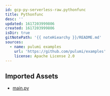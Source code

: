 ```yaml
---
id: gcp-py-serverless-raw.pythonfunc
title: Pythonfunc
desc: ''
updated: 1617203999806
created: 1617203999806
isDir: true
gitNotePath: '{{ noteHiearchy }}/README.md'
sources:
  - name: pulumi examples
    url: 'https://github.com/pulumi/examples'
    license: Apache License 2.0
---
```

## Imported Assets

- [main.py](/assets/main.py)

